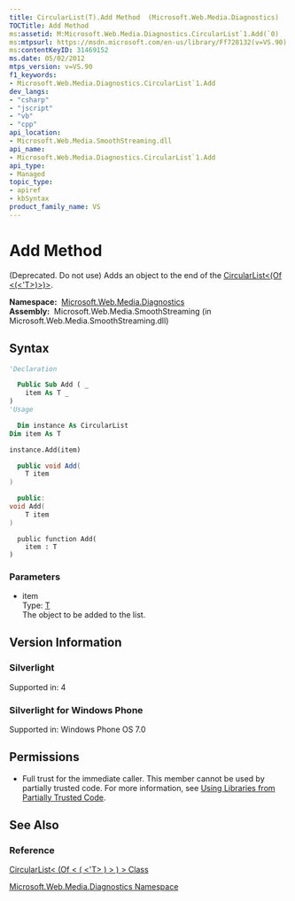 ```yaml
---
title: CircularList(T).Add Method  (Microsoft.Web.Media.Diagnostics)
TOCTitle: Add Method
ms:assetid: M:Microsoft.Web.Media.Diagnostics.CircularList`1.Add(`0)
ms:mtpsurl: https://msdn.microsoft.com/en-us/library/Ff728132(v=VS.90)
ms:contentKeyID: 31469152
ms.date: 05/02/2012
mtps_version: v=VS.90
f1_keywords:
- Microsoft.Web.Media.Diagnostics.CircularList`1.Add
dev_langs:
- "csharp"
- "jscript"
- "vb"
- "cpp"
api_location:
- Microsoft.Web.Media.SmoothStreaming.dll
api_name:
- Microsoft.Web.Media.Diagnostics.CircularList`1.Add
api_type:
- Managed
topic_type:
- apiref
- kbSyntax
product_family_name: VS
---
```


# Add Method

(Deprecated. Do not use) Adds an object to the end of the [CircularList\<(Of \<(\<'T\>)\>)\>](circularlist-t-class-microsoft-web-media-diagnostics_1.md).

**Namespace:**  [Microsoft.Web.Media.Diagnostics](microsoft-web-media-diagnostics-namespace_1.md)  
**Assembly:**  Microsoft.Web.Media.SmoothStreaming (in Microsoft.Web.Media.SmoothStreaming.dll)

## Syntax

```vb
'Declaration

  Public Sub Add ( _
    item As T _
)
'Usage

  Dim instance As CircularList
Dim item As T

instance.Add(item)
```

```csharp
  public void Add(
    T item
)
```

```cpp
  public:
void Add(
    T item
)
```

```jscript
  public function Add(
    item : T
)
```

### Parameters

  - item  
    Type: [T](circularlist-t-class-microsoft-web-media-diagnostics_1.md)  
    The object to be added to the list.  

## Version Information

### Silverlight

Supported in: 4  

### Silverlight for Windows Phone

Supported in: Windows Phone OS 7.0  

## Permissions

  - Full trust for the immediate caller. This member cannot be used by partially trusted code. For more information, see [Using Libraries from Partially Trusted Code](https://msdn.microsoft.com/library/8skskf63).

## See Also

### Reference

[CircularList\< (Of \< ( \<'T\> ) \> ) \> Class](circularlist-t-class-microsoft-web-media-diagnostics_1.md)

[Microsoft.Web.Media.Diagnostics Namespace](microsoft-web-media-diagnostics-namespace_1.md)

